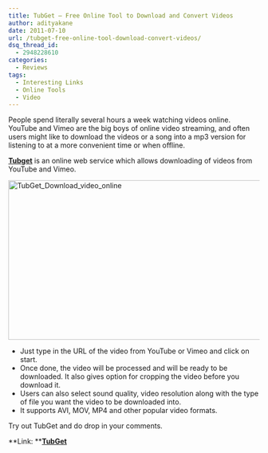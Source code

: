 ```yaml
---
title: TubGet – Free Online Tool to Download and Convert Videos
author: adityakane
date: 2011-07-10
url: /tubget-free-online-tool-download-convert-videos/
dsq_thread_id:
  - 2948228610
categories:
  - Reviews
tags:
  - Interesting Links
  - Online Tools
  - Video
---
```

People spend literally several hours a week watching videos online. YouTube and Vimeo are the big boys of online video streaming, and often users might like to download the videos or a song into a mp3 version for listening to at a more convenient time or when offline.

**<a href="http://tubget.com/" onclick="_gaq.push(['_trackEvent', 'outbound-article', 'http://tubget.com/', 'Tubget']);" >Tubget</a>** is an online web service which allows downloading of videos from YouTube and Vimeo.

[<img class="wp-image-50906" style="padding-left: 0px;padding-right: 0px;padding-top: 0px;border: 0px" src="http://cdn.devilsworkshop.org/files/2011/07/TubGet_Download_video_online_thumb.png" border="0" alt="TubGet_Download_video_online" width="576" height="320" />][1]

  * Just type in the URL of the video from YouTube or Vimeo and click on start.
  * Once done, the video will be processed and will be ready to be downloaded. It also gives option for cropping the video before you download it.
  * Users can also select sound quality, video resolution along with the type of file you want the video to be downloaded into.
  * It supports AVI, MOV, MP4 and other popular video formats.

Try out TubGet and do drop in your comments.

**Link: **<a href="http://tubget.com/" onclick="_gaq.push(['_trackEvent', 'outbound-article', 'http://tubget.com/', 'TubGet']);" ><strong>TubGet</strong></a>

 [1]: http://cdn.devilsworkshop.org/files/2011/07/TubGet_Download_video_online.png
